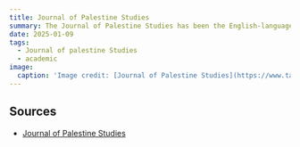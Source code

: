 ```yaml
---
title: Journal of Palestine Studies
summary: The Journal of Palestine Studies has been the English-language academic journal of record on Palestinian affairs. 
date: 2025-01-09
tags:
  - Journal of palestine Studies
  - academic
image:
  caption: 'Image credit: [Journal of Palestine Studies](https://www.tandfonline.com/journals/rpal20)'
---
```






## Sources

- [Journal of Palestine Studies](https://www.tandfonline.com/journals/rpal20)